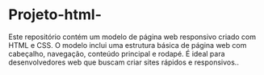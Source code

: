 # Projeto-html-
Este repositório contém um modelo de página web responsivo criado com HTML e CSS. O modelo inclui uma estrutura básica de página web com cabeçalho, navegação, conteúdo principal e rodapé. É ideal para desenvolvedores web que buscam criar sites rápidos e responsivos..
